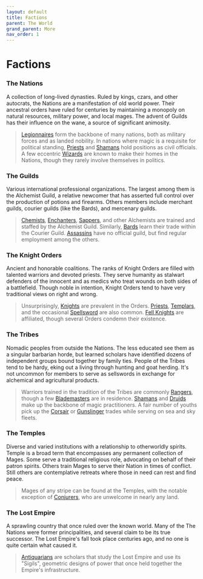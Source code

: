 ```yaml
---
layout: default
title: Factions
parent: The World
grand_parent: More
nav_order: 1
---
```


# Factions

### The Nations

A collection of long-lived dynasties. Ruled by kings, czars, and other autocrats, the Nations are a manifestation of old world power. Their ancestral orders have ruled for centuries by maintaining a monopoly on natural resources, military power, and local mages. The advent of Guilds has their influence on the wane, a source of significant animosity.

> [Legionnaires](specializations/legionnaire.html) form the backbone of many nations, both as military forces and as landed nobility. In nations where magic is a requisite for political standing, [Priests](specializations/priest.html) and [Shamans](specializations/shaman.html) hold positions as civil officials. A few eccentric [Wizards](specializations/wizard.html) are known to make their homes in the Nations, though they rarely involve themselves in politics.

### The Guilds

Various international professional organizations. The largest among them is the Alchemist Guild, a relative newcomer that has asserted full control over the production of potions and firearms. Others members include merchant guilds, courier guilds (like the Bards), and mercenary guilds.

> [Chemists](specializations/chemist.html), [Enchanters](specializations/enchanter.html), [Sappers](specializations/sapper.html), and other Alchemists are trained and staffed by the Alchemist Guild. Similarly, [Bards](specializations/bard.html) learn their trade within the Courier Guild. [Assassins](specializations/assassin.html) have no official guild, but find regular employment among the others.

### The Knight Orders

Ancient and honorable coalitions. The ranks of Knight Orders are filled with talented warriors and devoted priests. They serve humanity as stalwart defenders of the innocent and as medics who treat wounds on both sides of a battlefield. Though noble in intention, Knight Orders tend to have very traditional views on right and wrong.

> Unsurprisingly, [Knights](../more/specializations/knight.md) are prevalent in the Orders. [Priests](specializations/priest.html), [Templars](specializations/templar.html), and the occasional [Spellsword](specializations/spellsword.md) are also common. [Fell Knights](specializations/fell_knight.html) are affiliated, though several Orders condemn their existence.

### The Tribes

Nomadic peoples from outside the Nations. The less educated see them as a singular barbarian horde, but learned scholars have identified dozens of independent groups bound together by family ties. People of the Tribes tend to be hardy, eking out a living through hunting and goat herding. It's not uncommon for members to serve as sellswords in exchange for alchemical and agricultural products.

> Warriors trained in the tradition of the Tribes are commonly [Rangers](specializations/ranger.html), though a few [Blademasters](specializations/blademaster.md) are in residence. [Shamans](specializations/shaman.html) and [Druids](specializations/druid.html) make up the backbone of magic practitioners. A fair number of youths pick up the [Corsair](specializations/corsair.html) or [Gunslinger](specializations/gunslinger.html) trades while serving on sea and sky fleets.

### The Temples

Diverse and varied institutions with a relationship to otherworldly spirits. Temple is a broad term that encompasses any permanent collection of Mages. Some serve a traditional religious role, advocating on behalf of their patron spirits. Others train Mages to serve their Nation in times of conflict. Still others are contemplative retreats where those in need can rest and find peace.

> Mages of any stripe can be found at the Temples, with the notable exception of [Conjurers](specializations/conjurer.html), who are unwelcome in nearly any land.

### The Lost Empire

A sprawling country that once ruled over the known world. Many of the The Nations were former principalities, and several claim to be its true successor. The Lost Empire's fall took place centuries ago, and no one is quite certain what caused it.

> [Antiquarians](specializations/antiquarian.html) are scholars that study the Lost Empire and use its "Sigils", geometric designs of power that once held together the Empire's infrastructure.
